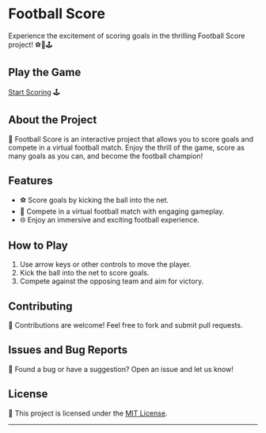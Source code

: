 # Football Score

Experience the excitement of scoring goals in the thrilling Football Score project! ⚽🥅🕹️

## Play the Game

[Start Scoring](https://aryan0-1maurya.github.io/football-score/) 🕹️

## About the Project

📜 Football Score is an interactive project that allows you to score goals and compete in a virtual football match. Enjoy the thrill of the game, score as many goals as you can, and become the football champion!

## Features

- ⚽ Score goals by kicking the ball into the net.
- 🥅 Compete in a virtual football match with engaging gameplay.
- 🌐 Enjoy an immersive and exciting football experience.

## How to Play

1. Use arrow keys or other controls to move the player.
2. Kick the ball into the net to score goals.
3. Compete against the opposing team and aim for victory.

## Contributing

🤝 Contributions are welcome! Feel free to fork and submit pull requests.

## Issues and Bug Reports

🐛 Found a bug or have a suggestion? Open an issue and let us know!

## License

📄 This project is licensed under the [MIT License](LICENSE).

---
